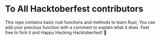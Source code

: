 # To All Hacktoberfest contributors

This repo contains basic rust functions and methods to learn Rust,
You can add your precious function with a comment to explain what it does.
Feel free to fork it and Happu Hacking Hacktoberfest! 🍻
